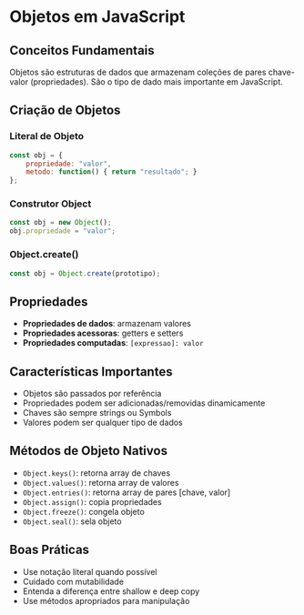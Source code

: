 
# Objetos em JavaScript

## Conceitos Fundamentais

Objetos são estruturas de dados que armazenam coleções de pares chave-valor (propriedades). São o tipo de dado mais importante em JavaScript.

## Criação de Objetos

### Literal de Objeto
```javascript
const obj = {
    propriedade: "valor",
    metodo: function() { return "resultado"; }
};
```

### Construtor Object
```javascript
const obj = new Object();
obj.propriedade = "valor";
```

### Object.create()
```javascript
const obj = Object.create(prototipo);
```

## Propriedades

- **Propriedades de dados**: armazenam valores
- **Propriedades acessoras**: getters e setters
- **Propriedades computadas**: `[expressao]: valor`

## Características Importantes

- Objetos são passados por referência
- Propriedades podem ser adicionadas/removidas dinamicamente
- Chaves são sempre strings ou Symbols
- Valores podem ser qualquer tipo de dados

## Métodos de Objeto Nativos

- `Object.keys()`: retorna array de chaves
- `Object.values()`: retorna array de valores  
- `Object.entries()`: retorna array de pares [chave, valor]
- `Object.assign()`: copia propriedades
- `Object.freeze()`: congela objeto
- `Object.seal()`: sela objeto

## Boas Práticas

- Use notação literal quando possível
- Cuidado com mutabilidade
- Entenda a diferença entre shallow e deep copy
- Use métodos apropriados para manipulação
